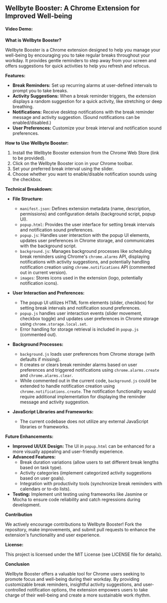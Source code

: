 ## Wellbyte Booster: A Chrome Extension for Improved Well-being

#### Video Demo: <URL HERE>

**What is Wellbyte Booster?**

Wellbyte Booster is a Chrome extension designed to help you manage your well-being by encouraging you to take regular breaks throughout your workday. It provides gentle reminders to step away from your screen and offers suggestions for quick activities to help you refresh and refocus.

**Features:**

- **Break Reminders:** Set up recurring alarms at user-defined intervals to prompt you to take breaks.
- **Activity Suggestions:** When a break reminder triggers, the extension displays a random suggestion for a quick activity, like stretching or deep breathing.
- **Notifications:** Receive desktop notifications with the break reminder message and activity suggestion. (Sound notifications can be enabled/disabled.)
- **User Preferences:** Customize your break interval and notification sound preferences.

**How to Use Wellbyte Booster:**

1. Install the Wellbyte Booster extension from the Chrome Web Store (link to be provided).
2. Click on the Wellbyte Booster icon in your Chrome toolbar.
3. Set your preferred break interval using the slider.
4. Choose whether you want to enable/disable notification sounds using the checkbox.

**Technical Breakdown:**

- **File Structure:**

  - `manifest.json`: Defines extension metadata (name, description, permissions) and configuration details (background script, popup UI).
  - `popup.html`: Provides the user interface for setting break intervals and notification sound preferences.
  - `popup.js`: Handles user interaction with the popup UI elements, updates user preferences in Chrome storage, and communicates with the background script.
  - `background.js`: Manages background processes like scheduling break reminders using Chrome's `chrome.alarms` API, displaying notifications with activity suggestions, and potentially handling notification creation using `chrome.notifications` API (commented out in current version).
  - `images`: Stores icons used in the extension (logo, potentially notification icons).

- **User Interaction and Preferences:**

  - The popup UI utilizes HTML form elements (slider, checkbox) for setting break intervals and notification sound preferences.
  - `popup.js` handles user interaction events (slider movement, checkbox toggle) and updates user preferences in Chrome storage using `chrome.storage.local.set`.
  - Error handling for storage retrieval is included in `popup.js` (commented out).

- **Background Processes:**

  - `background.js` loads user preferences from Chrome storage (with defaults if missing).
  - It creates or clears break reminder alarms based on user preferences and triggered notifications using `chrome.alarms.create` and `chrome.alarms.clear`.
  - While commented out in the current code, `background.js` could be extended to handle notification creation using `chrome.notifications.create`. The notification functionality would require additional implementation for displaying the reminder message and activity suggestion.

- **JavaScript Libraries and Frameworks:**
  - The current codebase does not utilize any external JavaScript libraries or frameworks.

**Future Enhancements:**

- **Improved UI/UX Design:** The UI in `popup.html` can be enhanced for a more visually appealing and user-friendly experience.
- **Advanced Features:**
  - Break duration variations (allow users to set different break lengths based on task type).
  - Activity categories (implement categorized activity suggestions based on user goals).
  - Integration with productivity tools (synchronize break reminders with calendars or to-do lists).
- **Testing:** Implement unit testing using frameworks like Jasmine or Mocha to ensure code reliability and catch regressions during development.

**Contribution**

We actively encourage contributions to Wellbyte Booster! Fork the repository, make improvements, and submit pull requests to enhance the extension's functionality and user experience.

**License:**

This project is licensed under the MIT License (see LICENSE file for details).

**Conclusion**

Wellbyte Booster offers a valuable tool for Chrome users seeking to promote focus and well-being during their workday. By providing customizable break reminders, insightful activity suggestions, and user-controlled notification options, the extension empowers users to take charge of their well-being and create a more sustainable work rhythm.
